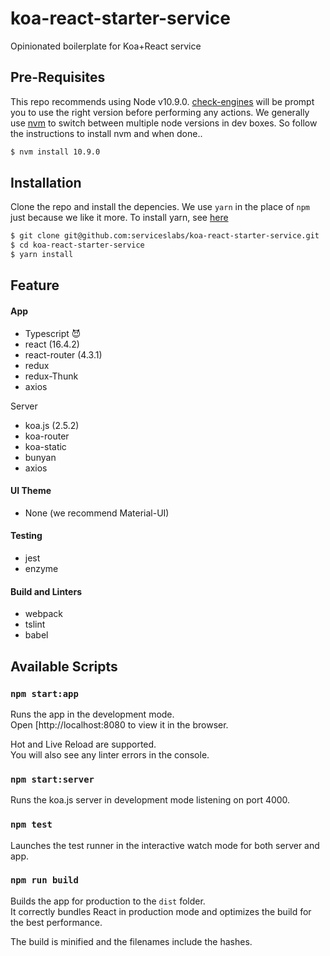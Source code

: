 # **koa-react-starter-service**


Opinionated boilerplate for Koa+React service


## Pre-Requisites

This repo recommends using Node v10.9.0. [check-engines](https://github.com/kruppel/check-engines#readme) will be prompt you to use the right version before performing any actions. We generally use [nvm](https://github.com/creationix/nvm) to switch between multiple node versions in dev boxes. So follow the instructions to install nvm and when done..

```bash
$ nvm install 10.9.0
```

## Installation

Clone the repo and install the depencies. We use `yarn` in the place of `npm ` just because we like it more. To install yarn, see [here](https://yarnpkg.com/en/docs/install#mac-stable)

```bash
$ git clone git@github.com:serviceslabs/koa-react-starter-service.git
$ cd koa-react-starter-service
$ yarn install
```

## Feature

#### App

* Typescript  😈
* react (16.4.2)
* react-router (4.3.1)
* redux
* redux-Thunk
* axios

Server

* koa.js (2.5.2)
* koa-router
* koa-static
* bunyan
* axios

#### UI Theme

* None (we recommend Material-UI)

#### Testing

* jest
* enzyme

#### Build and Linters

* webpack
* tslint
* babel


## Available Scripts

### `npm start:app`

Runs the app in the development mode.<br>
Open [http://localhost:8080 to view it in the browser.

Hot and Live Reload are supported.<br>
You will also see any linter errors in the console.

### `npm start:server`

Runs the koa.js server in development mode listening on port 4000.

### `npm test`

Launches the test runner in the interactive watch mode for both server and app.<br>

### `npm run build`

Builds the app for production to the `dist` folder.<br>
It correctly bundles React in production mode and optimizes the build for the best performance.

The build is minified and the filenames include the hashes.<br>
